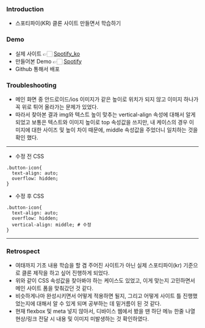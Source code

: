 
### Introduction
- 스포티파이(KR) 클론 사이트 만들면서 학습하기

### Demo
- 실제 사이트 👉🏻 [Spotify_ko](https://www.spotify.com/kr-ko/)<div>
- 만들어본 Demo 👉🏻 [Spotify](https://heeye-log.github.io/spotify-website/)</div>
- Github 통해서 배포

### Troubleshooting
- 메인 화면 중 안드로이드/ios 이미지가 같은 높이로 위치가 되지 않고 이미지 하나가 꼭 위로 튀어 올라가는 문제가 있었다.
- 따라서 찾아본 결과 img와 텍스트 높이 맞추는 vertical-align 속성에 대해서 알게 되었고 보통은 텍스트와 이미지 높이로 top 속성값을 쓰지만, 내 케이스의 경우 이미지에 대한 사이즈 및 높이 차이 때문에, middle 속성값을 주었더니 일치하는 것을 확인 했다.
---
- 수정 전 CSS
```
.button-icon{
  text-align: auto;
  overflow: hidden;
}
```
- 수정 후 CSS 
```
.button-icon{
  text-align: auto;
  overflow: hidden;
  vertical-align: middle; # 수정
}
```
---
### Retrospect
- 여태까지 기초 내용 학습을 할 겸 주어진 사이트가 아닌 실제 스포티파이(kr) 기준으로 클론 제작을 하고 싶어 진행하게 되었다.
- 위와 같이 CSS 속성값을 찾아봐야 하는 케이스도 있었고, 이게 맞는지 고민하면서 메인 사이트 폼을 맞춰갔던 것 같다.
- 비슷하게나마 완성시키면서 어떻게 적용하면 될지, 그리고 어떻게 사이트 틀 진행했었는지에 대해서 알 수 있게 되며 공부하는 데 밑거름이 된 것 같다. 
- 현재 flexbox 및 meta 넣지 않아서, 디바이스 웹에서 봤을 땐 하단 메뉴 한줄 나열 현상/링크 전달 시 내용 및 이미지 미발생하는 것 확인하였다.
